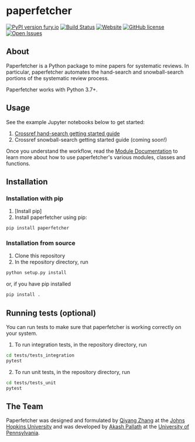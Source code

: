 # paperfetcher

[![PyPI version fury.io](https://badge.fury.io/py/paperfetcher.svg)](https://pypi.python.org/pypi/paperfetcher/)
[![Build Status](https://img.shields.io/endpoint.svg?url=https%3A%2F%2Factions-badge.atrox.dev%2Fpaperfetcher%2Fpaperfetcher%2Fbadge&style=flat)](https://actions-badge.atrox.dev/paperfetcher/paperfetcher/goto)
[![Website](https://img.shields.io/website?label=docs&url=https%3A%2F%2Fimg.shields.io%2Fwebsite%2Fhttps%2Fpaperfetcher.github.io%2Fpaperfetcher)](https://paperfetcher.github.io/paperfetcher)
[![GitHub license](https://badgen.net/github/license/paperfetcher/paperfetcher)](https://github.com/paperfetcher/paperfetcher/blob/master/LICENSE)
[![Open Issues](https://img.shields.io/github/issues-raw/paperfetcher/paperfetcher)](https://github.com/paperfetcher/paperfetcher/issues)

## About

Paperfetcher is a Python package to mine papers for systematic reviews. In particular, paperfetcher automates the hand-search and snowball-search portions of the systematic review process.

Paperfetcher works with Python 3.7+.

## Usage

See the example Jupyter notebooks below to get started:

1. [Crossref hand-search getting started guide](https://nbviewer.jupyter.org/github/paperfetcher/paperfetcher/blob/master/examples/Crossref_hand_search.ipynb)
2. Crossref snowball-search getting started guide (coming soon!)

Once you understand the workflow, read the [Module Documentation](https://paperfetcher.github.io/paperfetcher/paperfetcher.html) to
learn more about how to use paperfetcher's various modules, classes and functions.

## Installation

### Installation with pip

1. [Install pip]
2. Install paperfetcher using pip:
```sh
pip install paperfetcher
```

### Installation from source

1. Clone this repository
2. In the repository directory, run
```sh
python setup.py install
```
or, if you have pip installed
```sh
pip install .
```

## Running tests (optional)

You can run tests to make sure that paperfetcher is working correctly on your system.

1. To run integration tests, in the repository directory, run
```sh
cd tests/tests_integration
pytest
```

2. To run unit tests, in the repository directory, run
```sh
cd tests/tests_unit
pytest
```

## The Team

Paperfetcher was designed and formulated by [Qiyang Zhang](https://qiyangzh.github.io) at the [Johns Hopkins University](https://www.jhu.edu) and was developed by [Akash Pallath](https://apallath.github.io) at the [University of Pennsylvania](https://www.upenn.edu).
